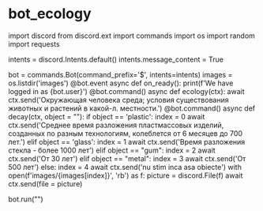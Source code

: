 # bot_ecology
import discord
from discord.ext import commands
import os
import random
import requests


intents = discord.Intents.default()
intents.message_content = True

bot = commands.Bot(command_prefix='$', intents=intents)
images = os.listdir('images')
@bot.event
async def on_ready():
    print(f'We have logged in as {bot.user}')
@bot.command()
async def ecology(ctx):
    await ctx.send('Окружающая человека среда; условия существования животных и растений в какой-л. местности.')
@bot.command()
async def decay(ctx, object = ""):
    if object == 'plastic':
        index = 0
        await ctx.send('Среднее время разложения пластмассовых изделий, созданных по разным технологиям, колеблется от 6 месяцев до 700 лет.')
    elif object == 'glass':
        index = 1
        await ctx.send('Время разложения стекла - более 1000 лет')
    elif object == "gum":
        index = 2
        await ctx.send('От 30 лет')
    elif object == "metal":
        index = 3
        await ctx.send('От 500 лет')
    else:
        index = 4
        await ctx.send('nu stim inca asa obiecte')
    with open(f'images/{images[index]}', 'rb') as f:
        picture = discord.File(f)
    await ctx.send(file = picture)   















bot.run("")
